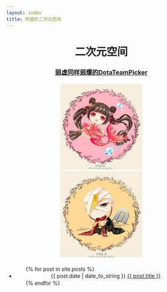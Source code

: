 ```yaml
---
layout: index
title: 阿虚的二次元空间
---
```


<center><h1 id="section"><strong>二次元空间</strong></h1></center>


<center><h3 id="section"><a href="http://dota.weakyon.com">弱虚同样弱爆的DotaTeamPicker</a></h3></center>

<center><div class="logo-image"><img src="log.jpg" alt="阿虚logo" /></div></center>

<ul>
　　{% for post in site.posts %}
	<center><li>{{ post.date | date_to_string }} <a href="{{ site.baseurl }}{{ post.url }}">{{ post.title }}</a></li></center>
　　{% endfor %}
</ul>

